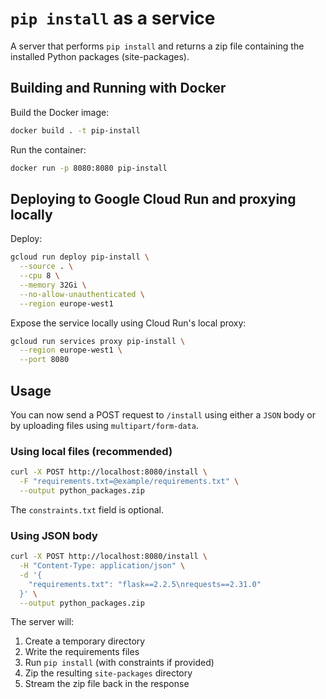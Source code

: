 # `pip install` as a service

A server that performs `pip install` and returns a zip file containing the installed Python packages (site-packages).

## Building and Running with Docker

Build the Docker image:
```bash
docker build . -t pip-install
```

Run the container:
```bash
docker run -p 8080:8080 pip-install
```

## Deploying to Google Cloud Run and proxying locally

Deploy:

```bash
gcloud run deploy pip-install \
  --source . \
  --cpu 8 \
  --memory 32Gi \
  --no-allow-unauthenticated \
  --region europe-west1
```

Expose the service locally using Cloud Run's local proxy:

```bash
gcloud run services proxy pip-install \
  --region europe-west1 \
  --port 8080
```

## Usage

You can now send a POST request to `/install` using either a `JSON` body or by uploading files using `multipart/form-data`.

### Using local files (recommended)

```bash
curl -X POST http://localhost:8080/install \
  -F "requirements.txt=@example/requirements.txt" \
  --output python_packages.zip
```

The `constraints.txt` field is optional.

### Using JSON body

```bash
curl -X POST http://localhost:8080/install \
  -H "Content-Type: application/json" \
  -d '{
    "requirements.txt": "flask==2.2.5\nrequests==2.31.0"
  }' \
  --output python_packages.zip
```

The server will:
1. Create a temporary directory
2. Write the requirements files
3. Run `pip install` (with constraints if provided)
4. Zip the resulting `site-packages` directory
5. Stream the zip file back in the response

